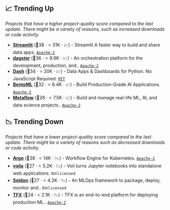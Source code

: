 ## 📈 Trending Up

_Projects that have a higher project-quality score compared to the last update. There might be a variety of reasons, such as increased downloads or code activity._

- <b><a href="https://github.com/streamlit/streamlit">Streamlit</a></b> (🥇38 ·  ⭐ 31K · 📈) - Streamlit A faster way to build and share data apps. <code><a href="http://bit.ly/3nYMfla">Apache-2</a></code> <code><img src="https://www.python.org/static/favicon.ico" style="display:inline;" width="13" height="13"></code>
- <b><a href="https://github.com/dagster-io/dagster">dagster</a></b> (🥈36 ·  ⭐ 9.9K · 📈) - An orchestration platform for the development, production, and.. <code><a href="http://bit.ly/3nYMfla">Apache-2</a></code>
- <b><a href="https://github.com/plotly/dash">Dash</a></b> (🥉34 ·  ⭐ 20K · 📈) - Data Apps & Dashboards for Python. No JavaScript Required. <code><a href="http://bit.ly/34MBwT8">MIT</a></code> <code><img src="https://www.python.org/static/favicon.ico" style="display:inline;" width="13" height="13"></code>
- <b><a href="https://github.com/bentoml/BentoML">BentoML</a></b> (🥈32 ·  ⭐ 6.4K · 📈) - Build Production-Grade AI Applications. <code><a href="http://bit.ly/3nYMfla">Apache-2</a></code> <code><img src="https://git.io/JLy1A" style="display:inline;" width="13" height="13"></code> <code><img src="https://git.io/JLy1Q" style="display:inline;" width="13" height="13"></code> <code><img src="https://artwork.lfaidata.foundation/projects/onnx/stacked/color/onnx-stacked-color.png" style="display:inline;" width="13" height="13"></code>
- <b><a href="https://github.com/Netflix/metaflow">Metaflow</a></b> (🥉28 ·  ⭐ 7.5K · 📈) - Build and manage real-life ML, AI, and data science projects.. <code><a href="http://bit.ly/3nYMfla">Apache-2</a></code>

## 📉 Trending Down

_Projects that have a lower project-quality score compared to the last update. There might be a variety of reasons such as decreased downloads or code activity._

- <b><a href="https://github.com/argoproj/argo-workflows">Argo</a></b> (🥈38 ·  ⭐ 14K · 📉) - Workflow Engine for Kubernetes. <code><a href="http://bit.ly/3nYMfla">Apache-2</a></code>
- <b><a href="https://github.com/voila-dashboards/voila">voila</a></b> (🥉27 ·  ⭐ 5.2K · 📉) - Voil turns Jupyter notebooks into standalone web applications. <code>❗Unlicensed</code>
- <b><a href="https://github.com/SeldonIO/seldon-core">Seldon</a></b> (🥉27 ·  ⭐ 4.2K · 📉) - An MLOps framework to package, deploy, monitor and.. <code>❗Unlicensed</code> <code><img src="https://git.io/JLy1A" style="display:inline;" width="13" height="13"></code> <code><img src="https://git.io/JLy1Q" style="display:inline;" width="13" height="13"></code> <code><img src="https://artwork.lfaidata.foundation/projects/onnx/stacked/color/onnx-stacked-color.png" style="display:inline;" width="13" height="13"></code>
- <b><a href="https://github.com/tensorflow/tfx">TFX</a></b> (🥇24 ·  ⭐ 2.1K · 📉) - TFX is an end-to-end platform for deploying production ML.. <code><a href="http://bit.ly/3nYMfla">Apache-2</a></code> <code><img src="https://git.io/JLy1A" style="display:inline;" width="13" height="13"></code>

